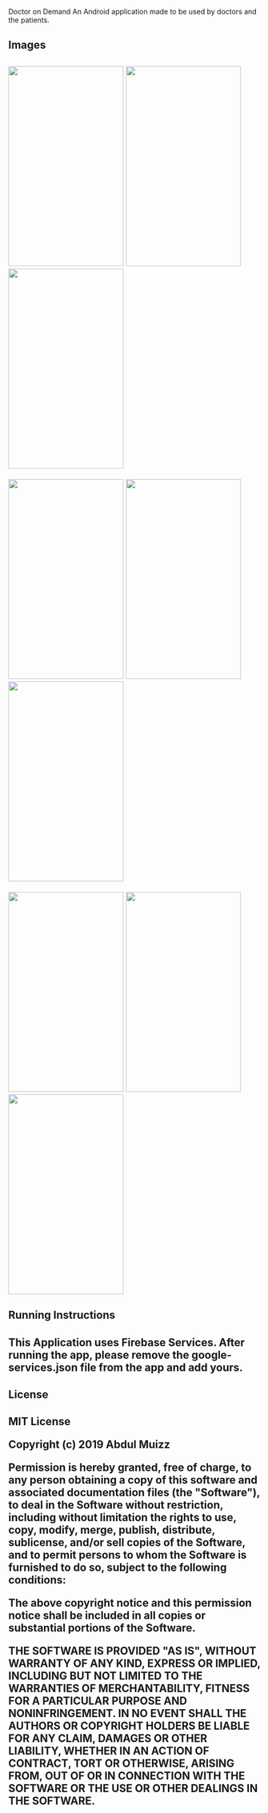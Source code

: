 Doctor on Demand
An Android application made to be used by doctors and the patients.

<h2><b>Images</b><h2>
<p float="left">
<img src="https://user-images.githubusercontent.com/33664562/73770360-1d49c480-479e-11ea-96a0-c7fe5ccb3d85.png"  width="230" height="400" />
<img src="https://user-images.githubusercontent.com/33664562/73770886-0d7eb000-479f-11ea-9476-56fa99218988.png"  width="230" height="400" />
<img src="https://user-images.githubusercontent.com/33664562/73771094-71a17400-479f-11ea-9d42-2443dbfbc2af.png"  width="230" height="400" />

</p>

<p float="left">
<img src="https://user-images.githubusercontent.com/33664562/73771202-b9c09680-479f-11ea-95ca-b39245146ece.png"  width="230" height="400" />
<img src="https://user-images.githubusercontent.com/33664562/73771242-d1981a80-479f-11ea-841f-9c8b548fda7d.png"  width="230" height="400" />
<img src="https://user-images.githubusercontent.com/33664562/73771273-e379bd80-479f-11ea-8035-fad4f6f97606.png"  width="230" height="400" />

</p>

<p float="left">
<img src="https://user-images.githubusercontent.com/33664562/73771315-f8565100-479f-11ea-8098-f4c3cdd0644a.png"  width="230" height="400" />
<img src="https://user-images.githubusercontent.com/33664562/73771352-0ad08a80-47a0-11ea-982e-b06bfeea98b6.png"  width="230" height="400" />
<img src="https://user-images.githubusercontent.com/33664562/73771405-2471d200-47a0-11ea-8f65-3c524023a501.png"  width="230" height="400" />

</p>

<h2><b>Running Instructions</b><h2>
This Application uses Firebase Services. After running the app, please remove the google-services.json file from the app and add yours.

<h2><b>License</b><h2>
MIT License

Copyright (c) 2019 Abdul Muizz

Permission is hereby granted, free of charge, to any person obtaining a copy
of this software and associated documentation files (the "Software"), to deal
in the Software without restriction, including without limitation the rights
to use, copy, modify, merge, publish, distribute, sublicense, and/or sell
copies of the Software, and to permit persons to whom the Software is
furnished to do so, subject to the following conditions:

The above copyright notice and this permission notice shall be included in all
copies or substantial portions of the Software.

THE SOFTWARE IS PROVIDED "AS IS", WITHOUT WARRANTY OF ANY KIND, EXPRESS OR
IMPLIED, INCLUDING BUT NOT LIMITED TO THE WARRANTIES OF MERCHANTABILITY,
FITNESS FOR A PARTICULAR PURPOSE AND NONINFRINGEMENT. IN NO EVENT SHALL THE
AUTHORS OR COPYRIGHT HOLDERS BE LIABLE FOR ANY CLAIM, DAMAGES OR OTHER
LIABILITY, WHETHER IN AN ACTION OF CONTRACT, TORT OR OTHERWISE, ARISING FROM,
OUT OF OR IN CONNECTION WITH THE SOFTWARE OR THE USE OR OTHER DEALINGS IN THE
SOFTWARE.
